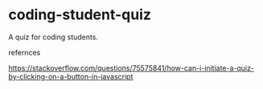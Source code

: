 # coding-student-quiz
A quiz for coding students.


refernces

https://stackoverflow.com/questions/75575841/how-can-i-initiate-a-quiz-by-clicking-on-a-button-in-javascript
